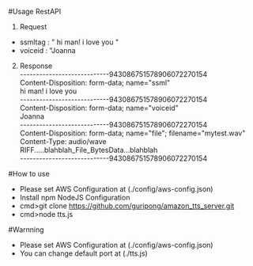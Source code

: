 ﻿#Usage RestAPI  
1. Request  
- ssmltag : "<speak> hi man! i love you </speak>"
- voiceid : "Joanna

2. Response  
----------------------------943086751578906072270154  
Content-Disposition: form-data; name="ssml"  
<speak> hi man! i love you </speak>  
----------------------------943086751578906072270154  
Content-Disposition: form-data; name="voiceid"  
Joanna  
----------------------------943086751578906072270154  
Content-Disposition: form-data; name="file"; filename="mytest.wav"  
Content-Type: audio/wave  
RIFF.....blahblah_File_BytesData...blahblah  
----------------------------943086751578906072270154  

#How to use
- Please set AWS Configuration at (./config/aws-config.json)
- Install npm NodeJS Configuration
- cmd>git clone https://github.com/guripong/amazon_tts_server.git
- cmd>node tts.js

#Warnning
- Please set AWS Configuration at (./config/aws-config.json)
- You can change default port at (./tts.js)
